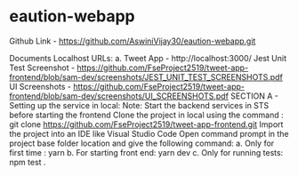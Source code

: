 # eaution-webapp
Github Link - https://github.com/AswiniVijay30/eaution-webapp.git

Documents
Localhost URLs:
a. Tweet App - http://localhost:3000/
Jest Unit Test Screenshot - https://github.com/FseProject2519/tweet-app-frontend/blob/sam-dev/screenshots/JEST_UNIT_TEST_SCREENSHOTS.pdf
UI Screenshots - https://github.com/FseProject2519/tweet-app-frontend/blob/sam-dev/screenshots/UI_SCREENSHOTS.pdf
SECTION A - Setting up the service in local:
Note: Start the backend services in STS before starting the frontend
Clone the project in local using the command : git clone https://github.com/FseProject2519/tweet-app-frontend.git
Import the project into an IDE like Visual Studio Code
Open command prompt in the project base folder location and give the following command:
a. Only for first time : yarn
b. For starting front end: yarn dev
c. Only for running tests: npm test .
